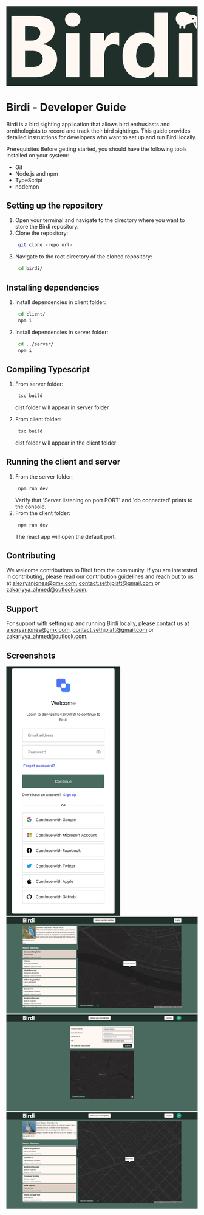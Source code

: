 <img src="birdiLogoJPG.jpg" width='600px' style="display: block; margin: 0 auto"/>

# Birdi - Developer Guide

Birdi is a bird sighting application that allows bird enthusiasts and ornithologists to record and track their bird sightings.
This guide provides detailed instructions for developers who want to set up and run Birdi locally.

Prerequisites
Before getting started, you should have the following tools installed on your system:

- Git
- Node.js and npm
- TypeScript
- nodemon

## Setting up the repository

1. Open your terminal and navigate to the directory where you want to store the Birdi repository.
2. Clone the repository:
   ```bash
    git clone <repo url>
   ```
3. Navigate to the root directory of the cloned repository:
   ```bash
    cd birdi/
   ```

## Installing dependencies

1. Install dependencies in client folder:
   ```bash
    cd client/
    npm i
   ```
2. Install dependencies in server folder:
   ```bash
    cd ../server/
    npm i
   ```

## Compiling Typescript

1. From server folder:

   ```bash
    tsc build
   ```

   dist folder will appear in server folder

2. From client folder:
   ```bash
    tsc build
   ```
   dist folder will appear in the client folder

## Running the client and server

1. From the server folder:
   ```bash
    npm run dev
   ```
   Verify that 'Server listening on port PORT' and 'db connected' prints to the console.
2. From the client folder:
   ```bash
    npm run dev
   ```
   The react app will open the default port.

## Contributing

We welcome contributions to Birdi from the community. If you are interested in contributing, please read our
contribution guidelines and reach out to us at alexryanjones@gmx.com, contact.sethjplatt@gmail.com or zakariyya_ahmed@outlook.com.

## Support

For support with setting up and running Birdi locally, please contact us at alexryanjones@gmx.com, contact.sethjplatt@gmail.com or zakariyya_ahmed@outlook.com.

## Screenshots

<img src="birdi-2.jpg" width='300px'/>
<img src="birdi-1.jpg" />
<img src="birdi-3.jpg" />
<img src="birdi-4.jpg" />
